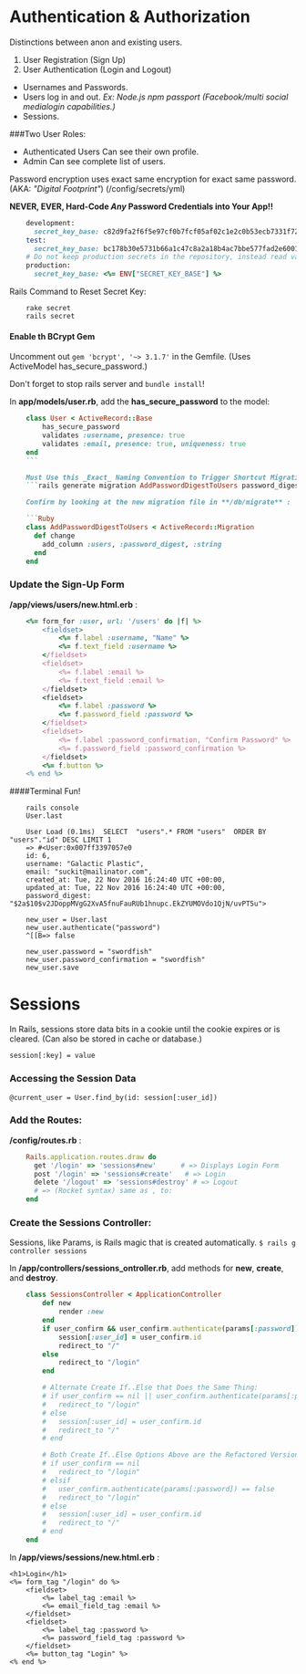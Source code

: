 Authentication & Authorization
=================

Distinctions between anon and existing users.

1. User Registration (Sign Up)
2. User Authentication (Login and Logout)

- Usernames and Passwords.
- Users log in and out. _Ex: Node.js npm passport (Facebook/multi social medialogin capabilities.)_
- Sessions.

###Two User Roles:

- Authenticated Users
	Can see their own profile.
- Admin
	Can see complete list of users.

Password encryption uses exact same encryption for exact same password. (AKA: _"Digital Footprint"_)
(/config/secrets/yml)

**NEVER, EVER, Hard-Code _Any_ Password Credentials into Your App!!**

```Ruby on Rails
	development:
	  secret_key_base: c82d9fa2f6f5e97cf0b7fcf05af02c1e2c0b53ecb7331f72bc9795adc25745b5f1f5c8e60144801f00dab3f96803a9b05afdbe10d3638a583811d3f49dcb567d
	test:
	  secret_key_base: bc178b30e5731b66a1c47c8a2a18b4ac7bbe577fad2e6001ff2e73fbcb60835215b08811ad32ed9ac5a1c8b606e053d2f753f30ffbcad716c05b99bf142244bf
	# Do not keep production secrets in the repository, instead read values from the environment.
	production:
	  secret_key_base: <%= ENV["SECRET_KEY_BASE"] %>
```

Rails Command to Reset Secret Key:
```
	rake secret
	rails secret
```

#### Enable th BCrypt Gem
Uncomment out ```gem 'bcrypt', '~> 3.1.7'``` in the Gemfile.
(Uses ActiveModel has_secure_password.)

Don't forget to stop rails server and ```bundle install```!

In **app/models/user.rb**, add the **has_secure_password** to the model:

```Ruby
	class User < ActiveRecord::Base
		has_secure_password
		validates :username, presence: true
		validates :email, presence: true, uniqueness: true
	end
	```

	Must Use this _Exact_ Naming Convention to Trigger Shortcut Migration Code:
	```rails generate migration AddPasswordDigestToUsers password_digest:string```

	Confirm by looking at the new migration file in **/db/migrate** :

	```Ruby
	class AddPasswordDigestToUsers < ActiveRecord::Migration
	  def change
	    add_column :users, :password_digest, :string
	  end
	end
```

### Update the Sign-Up Form
**/app/views/users/new.html.erb** :

```ruby
	<%= form_for :user, url: '/users' do |f| %>
		<fieldset>
			<%= f.label :username, "Name" %>
			<%= f.text_field :username %>
		</fieldset>
		<fieldset>
			<%= f.label :email %>
			<%= f.text_field :email %>
		</fieldset>
		<fieldset>
			<%= f.label :password %>
			<%= f.password_field :password %>
		</fieldset>
		<fieldset>
			<%= f.label :password_confirmation, "Confirm Password" %>
			<%= f.password_field :password_confirmation %>
		</fieldset>
		<%= f.button %>
	<% end %>
```

####Terminal Fun!
```
	rails console
	User.last

	User Load (0.1ms)  SELECT  "users".* FROM "users"  ORDER BY "users"."id" DESC LIMIT 1
	=> #<User:0x007ff3397057e0
	id: 6,
	username: "Galactic Plastic",
	email: "suckit@mailinator.com",
	created_at: Tue, 22 Nov 2016 16:24:40 UTC +00:00,
	updated_at: Tue, 22 Nov 2016 16:24:40 UTC +00:00,
	password_digest: "$2a$10$v2JDoppMVgG2XvA5fnuFauRUb1hnupc.EkZYUMOVdo1QjN/uvPT5u">

	new_user = User.last
	new_user.authenticate("password")
	^[[B=> false

	new_user.password = "swordfish"
	new_user.password_confirmation = "swordfish"
	new_user.save
```

Sessions
=================

In Rails, sessions store data bits in a cookie until the cookie expires or is cleared. (Can also be stored in cache or database.)

```session[:key] = value```

### Accessing the Session Data
```@current_user = User.find_by(id: session[:user_id])```


### Add the Routes:
**/config/routes.rb** :
```ruby
	Rails.application.routes.draw do
	  get '/login' => 'sessions#new'      # => Displays Login Form
	  post '/login' => 'sessions#create'   # => Login
	  delete '/logout' => 'sessions#destroy' # => Logout
	  # => (Rocket syntax) same as , to:
	end
```

### Create the Sessions Controller:
Sessions, like Params, is Rails magic that is created automatically.
```$ rails g controller sessions```

In **/app/controllers/sessions_ontroller.rb**, add methods for **new**, **create**, and **destroy**.
```ruby
	class SessionsController < ApplicationController
		def new
			render :new
		end
		if user_confirm && user_confirm.authenticate(params[:password])
			session[:user_id] = user_confirm.id
			redirect_to "/"
		else
			redirect_to "/login"
		end

		# Alternate Create If..Else that Does the Same Thing:
		# if user_confirm == nil || user_confirm.authenticate(params[:password]) == false
		# 	redirect_to "/login"
		# else
		# 	session[:user_id] = user_confirm.id
		# 	redirect_to "/"
		# end

		# Both Create If..Else Options Above are the Refactored Version of:
		# if user_confirm == nil
		# 	redirect_to "/login"
		# elsif
		# 	user_confirm.authenticate(params[:password]) == false
		# 	redirect_to "/login"
		# else
		# 	session[:user_id] = user_confirm.id
		# 	redirect_to "/"
		# end
	end
```

In **/app/views/sessions/new.html.erb** :
```
<h1>Login</h1>
<%= form_tag "/login" do %>
	<fieldset>
		<%= label_tag :email %>
		<%= email_field_tag :email %>
	</fieldset>
	<fieldset>
		<%= label_tag :password %>
		<%= password_field_tag :password %>
	</fieldset>
	<%= button_tag "Login" %>
<% end %>
```
